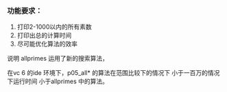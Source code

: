 ### 功能要求：

1. 打印2-1000以内的所有素数
2. 打印出总的计算时间
3. 尽可能优化算法的效率

说明 allprimes 运用了新的搜索算法，

在vc 6 的ide 环境下，p05_all* 的算法在范围比较下的情况下 小于一百万的情况下运行时间
小于allprimes 中的算法。
